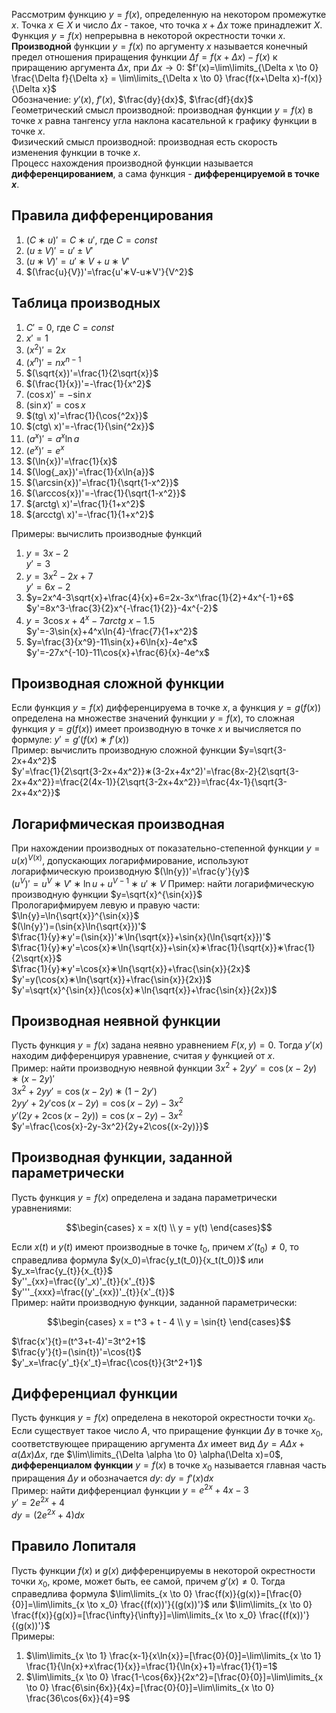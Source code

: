 Рассмотрим функцию $y=f(x)$, определенную на некотором промежутке $x$. Точка $x \in X$ и число $\Delta x$ - такое, что точка $x+\Delta x$ тоже принадлежит $X$. Функция $y=f(x)$ непрерывна в некоторой окрестности точки $x$.  
**Производной** функции $y=f(x)$ по аргументу $x$ называется конечный предел отношения приращения функции $\Delta f=f(x+\Delta x)-f(x)$ к приращению аргумента $\Delta x$, при $\Delta x \to 0$: $f'(x)=\lim\limits_{\Delta x \to 0} \frac{\Delta f}{\Delta x} = \lim\limits_{\Delta x \to 0} \frac{f(x+\Delta x)-f(x)}{\Delta x}$  
Обозначение: $y'(x)$, $f'(x)$, $\frac{dy}{dx}$, $\frac{df}{dx}$  
Геометрический смысл производной: производная функции $y=f(x)$ в точке $x$ равна тангенсу угла наклона касательной к графику функции в точке $x$.  
Физический смысл производной: производная есть скорость изменения функции в точке $x$.  
Процесс нахождения производной функции называется **дифференцированием**, а сама функция - **дифференцируемой в точке $x$**. 
## Правила дифференцирования
1. $(C∗u)'=C∗u'$, где $C=const$
2. $(u\pm V)'= u'\pm V'$
3. $(u∗V)'=u'∗V+u∗V'$
4. $(\frac{u}{V})'=\frac{u'∗V-u∗V'}{V^2}$
## Таблица производных
1. $C'=0$, где $C=const$
2. $x'=1$
3. $(x^2)'=2x$
4. $(x^n)'=nx^{n-1}$
5. $(\sqrt{x})'=\frac{1}{2\sqrt{x}}$
6. $(\frac{1}{x})'=-\frac{1}{x^2}$
7. $(\cos{x})'=-\sin{x}$
8. $(\sin{x})'=\cos{x}$
9. $(tg\ x)'=\frac{1}{\cos{^2x}}$
10. $(ctg\ x)'=-\frac{1}{\sin{^2x}}$
11. $(a^x)'=a^x\ln{a}$
12. $(e^x)'=e^x$
13. $(\ln{x})'=\frac{1}{x}$
14. $(\log{_ax})'=\frac{1}{x\ln{a}}$
15. $(\arcsin{x})'=\frac{1}{\sqrt{1-x^2}}$
16. $(\arccos{x})'=-\frac{1}{\sqrt{1-x^2}}$
17. $(arctg\ x)'=\frac{1}{1+x^2}$
18. $(arcctg\ x)'=-\frac{1}{1+x^2}$
  
Примеры: вычислить производные функций
1) $y=3x-2$  
	$y'=3$
2) $y=3x^2-2x+7$  
	$y'=6x-2$
3) $y=2x^4-3\sqrt{x}+\frac{4}{x}+6=2x-3x^\frac{1}{2}+4x^{-1}+6$  
	$y'=8x^3-\frac{3}{2}x^{-\frac{1}{2}}-4x^{-2}$
4) $y=3\cos{x}+4^x-7arctg\ x-1.5$  
	$y'=-3\sin{x}+4^x\ln{4}-\frac{7}{1+x^2}$
5) $y=\frac{3}{x^9}-11\sin{x}+6\ln{x}-4e^x$  
	$y'=-27x^{-10}-11\cos{x}+\frac{6}{x}-4e^x$
## Производная сложной функции
Если функция $y=f(x)$ дифференцируема в точке $x$, а функция $y=g(f(x))$ определена на множестве значений функции $y=f(x)$, то сложная функция $y=g(f(x))$ имеет производную в точке $x$ и вычисляется по формуле: $y'=g'(f(x)∗f'(x))$  
Пример: вычислить производную сложной функции $y=\sqrt{3-2x+4x^2}$  
$y'=\frac{1}{2\sqrt{3-2x+4x^2}}∗(3-2x+4x^2)'=\frac{8x-2}{2\sqrt{3-2x+4x^2}}=\frac{2(4x-1)}{2\sqrt{3-2x+4x^2}}=\frac{4x-1}{\sqrt{3-2x+4x^2}}$
## Логарифмическая производная
При нахождении производных от показательно-степенной функции $y=u(x)^{V(x)}$, допускающих логарифмирование, используют логарифмическую производную $(\ln{y})'=\frac{y'}{y}$  
$(u^V)'=u^V∗V'∗\ln{u}+u^{V-1}∗u'∗V$
Пример: найти логарифмическую производную функции $y=\sqrt{x}^{\sin{x}}$  
Прологарифмируем левую и правую части:  
$\ln{y}=\ln{\sqrt{x}}^{\sin{x}}$  
$(\ln{y}')=(\sin{x}\ln{\sqrt{x}})'$  
$\frac{1}{y}∗y'=(\sin{x})'∗\ln{\sqrt{x}}+\sin{x}(\ln{\sqrt{x}})'$  
$\frac{1}{y}∗y'=\cos{x}∗\ln{\sqrt{x}}+\sin{x}∗\frac{1}{\sqrt{x}}∗\frac{1}{2\sqrt{x}}$  
$\frac{1}{y}∗y'=\cos{x}∗\ln{\sqrt{x}}+\frac{\sin{x}}{2x}$  
$y'=y(\cos{x}∗\ln{\sqrt{x}}+\frac{\sin{x}}{2x})$  
$y'=\sqrt{x}^{\sin{x}}(\cos{x}∗\ln{\sqrt{x}}+\frac{\sin{x}}{2x})$  
## Производная неявной функции
Пусть функция $y=f(x)$ задана неявно уравнением $F(x,y)=0$. Тогда $y'(x)$ находим дифференцируя уравнение, считая $y$ функцией от $x$.  
Пример: найти производную неявной функции $3x^2+2yy'=\cos{(x-2y)}∗(x-2y)'$  
$3x^2+2yy'=\cos{(x-2y)}∗(1-2y')$  
$2yy'+2y'\cos{(x-2y)}=\cos{(x-2y)}-3x^2$  
$y'(2y+2\cos{(x-2y)})=\cos{(x-2y)}-3x^2$  
$y'=\frac{\cos{x}-2y-3x^2}{2y+2\cos{(x-2y)}}$
## Производная функции, заданной параметрически
Пусть функция $y=f(x)$ определена и задана параметрически уравнениями:  
```math
\begin{cases}
    x = x(t) \\
    y = y(t)
\end{cases}
```
Если $x(t)$ и $y(t)$ имеют производные в точке $t_0$, причем $x'(t_0) \neq 0$, то справедлива формула $y(x_0)=\frac{y_t(t_0)}{x_t(t_0)}$ или $y_x=\frac{y_{t}}{x_{t}}$  
$y''_{xx}=\frac{(y'_x)'_{t}}{x'_{t}}$  
$y'''_{xxx}=\frac{(y'_{xx})'_{t}}{x'_{t}}$  
Пример: найти производную функции, заданной параметрически:  
```math
\begin{cases}
    x = t^3 + t - 4 \\
    y = \sin{t}
\end{cases}
```
$\frac{x'}{t}=(t^3+t-4)'=3t^2+1$  
$\frac{y'}{t}=(\sin{t})'=\cos{t}$  
$y'_x=\frac{y'_t}{x'_t}=\frac{\cos{t}}{3t^2+1}$
## Дифференциал функции
Пусть функция $y=f(x)$ определена в некоторой окрестности точки $x_0$. Если существует такое число $A$, что приращение функции $\Delta y$ в точке $x_0$, соответствующее приращению аргумента $\Delta x$ имеет вид $\Delta y=A\Delta x +\alpha(\Delta x)\Delta x$, где $\lim\limits_{\Delta \alpha \to 0} \alpha(\Delta x)=0$, **дифференциалом функции** $y=f(x)$ в точке $x_0$ называется главная часть приращения $\Delta y$ и обозначается $dy$: $dy=f'(x)dx$  
Пример: найти дифференциал функции $y=e^{2x}+4x-3$  
$y'=2e^{2x}+4$  
$dy=(2e^{2x}+4)dx$
## Правило Лопиталя
Пусть функции $f(x)$ и $g(x)$ дифференцируемы в некоторой окрестности точки $x_0$, кроме, может быть, ее самой, причем $g'(x) \neq 0$. Тогда справедлива формула $\lim\limits_{x \to 0} \frac{f(x)}{g(x)}=[\frac{0}{0}]=\lim\limits_{x \to x_0} \frac{(f(x))'}{(g(x))'}$ или $\lim\limits_{x \to 0} \frac{f(x)}{g(x)}=[\frac{\infty}{\infty}]=\lim\limits_{x \to x_0} \frac{(f(x))'}{(g(x))'}$  
Примеры:
1) $\lim\limits_{x \to 1} \frac{x-1}{x\ln{x}}=[\frac{0}{0}]=\lim\limits_{x \to 1} \frac{1}{\ln{x}+x\frac{1}{x}}=\frac{1}{\ln{x}+1}=\frac{1}{1}=1$
2) $\lim\limits_{x \to 0} \frac{1-\cos{6x}}{2x^2}=[\frac{0}{0}]=\lim\limits_{x \to 0} \frac{6\sin{6x}}{4x}=[\frac{0}{0}]=\lim\limits_{x \to 0} \frac{36\cos{6x}}{4}=9$
